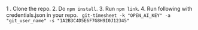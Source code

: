 1 . Clone the repo.
2. Do `npm install`.
3. Run `npm link`.
4. Run following with credentials.json in your repo.
` git-timesheet -k "OPEN_AI_KEY" -a "git_user_name" -s "1A2B3C4D5E6F7G8H9I0J12345"`

